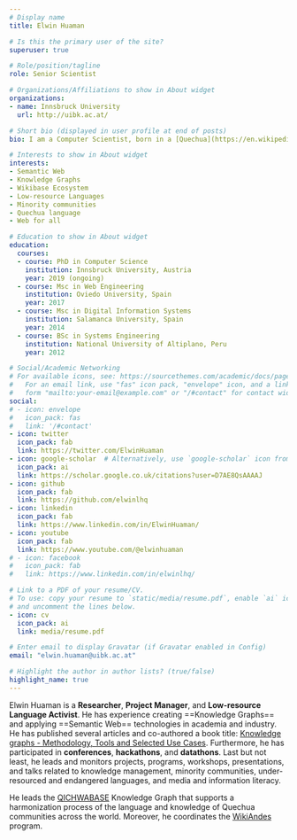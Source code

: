 ```yaml
---
# Display name
title: Elwin Huaman

# Is this the primary user of the site?
superuser: true

# Role/position/tagline
role: Senior Scientist

# Organizations/Affiliations to show in About widget
organizations:
- name: Innsbruck University
  url: http://uibk.ac.at/

# Short bio (displayed in user profile at end of posts)
bio: I am a Computer Scientist, born in a [Quechua](https://en.wikipedia.org/wiki/Quechuan_languages) Community in [Peru](https://en.wikipedia.org/wiki/Peru). I do research, teaching, and project management.

# Interests to show in About widget
interests:
- Semantic Web
- Knowledge Graphs
- Wikibase Ecosystem
- Low-resource Languages
- Minority communities
- Quechua language
- Web for all

# Education to show in About widget
education:
  courses:
  - course: PhD in Computer Science
    institution: Innsbruck University, Austria
    year: 2019 (ongoing)
  - course: Msc in Web Engineering
    institution: Oviedo University, Spain
    year: 2017
  - course: Msc in Digital Information Systems
    institution: Salamanca University, Spain
    year: 2014
  - course: BSc in Systems Engineering 
    institution: National University of Altiplano, Peru
    year: 2012

# Social/Academic Networking
# For available icons, see: https://sourcethemes.com/academic/docs/page-builder/#icons
#   For an email link, use "fas" icon pack, "envelope" icon, and a link in the
#   form "mailto:your-email@example.com" or "/#contact" for contact widget.
social:
# - icon: envelope
#   icon_pack: fas
#   link: '/#contact'
- icon: twitter
  icon_pack: fab
  link: https://twitter.com/ElwinHuaman
- icon: google-scholar  # Alternatively, use `google-scholar` icon from `ai` icon pack
  icon_pack: ai
  link: https://scholar.google.co.uk/citations?user=D7AE8QsAAAAJ
- icon: github
  icon_pack: fab
  link: https://github.com/elwinlhq
- icon: linkedin
  icon_pack: fab
  link: https://www.linkedin.com/in/ElwinHuaman/
- icon: youtube
  icon_pack: fab
  link: https://www.youtube.com/@elwinhuaman
# - icon: facebook
#   icon_pack: fab
#   link: https://www.linkedin.com/in/elwinlhq/

# Link to a PDF of your resume/CV.
# To use: copy your resume to `static/media/resume.pdf`, enable `ai` icons in `params.toml`, 
# and uncomment the lines below.
- icon: cv
  icon_pack: ai
  link: media/resume.pdf

# Enter email to display Gravatar (if Gravatar enabled in Config)
email: "elwin.huaman@uibk.ac.at"

# Highlight the author in author lists? (true/false)
highlight_name: true
---
```


Elwin Huaman is a **Researcher**, **Project Manager**, and **Low-resource Language Activist**. He has experience creating ==Knowledge Graphs== and applying ==Semantic Web== technologies in academia and industry. He has published several articles and co-authored a book title: [Knowledge graphs - Methodology, Tools and Selected Use Cases](https://link.springer.com/book/10.1007/978-3-030-37439-6). Furthermore, he has participated in __conferences__, __hackathons__, and __datathons__. Last but not least, he leads and monitors projects, programs, workshops, presentations, and talks related to knowledge management, minority communities, under-resourced and endangered languages, and media and information literacy.

He leads the [QICHWABASE](https://qichwa.wikibase.cloud/) Knowledge Graph that supports a harmonization process of the language and knowledge of Quechua communities across the world. Moreover, he coordinates the [WikiAndes](https://elwin.huamanquispe.com/project/wikiandes/) program.
<!-- {{< icon name="download" pack="fas" >}} Download my {{< staticref "media/resume.pdf" "newtab" >}}resumé{{< /staticref >}}. -->